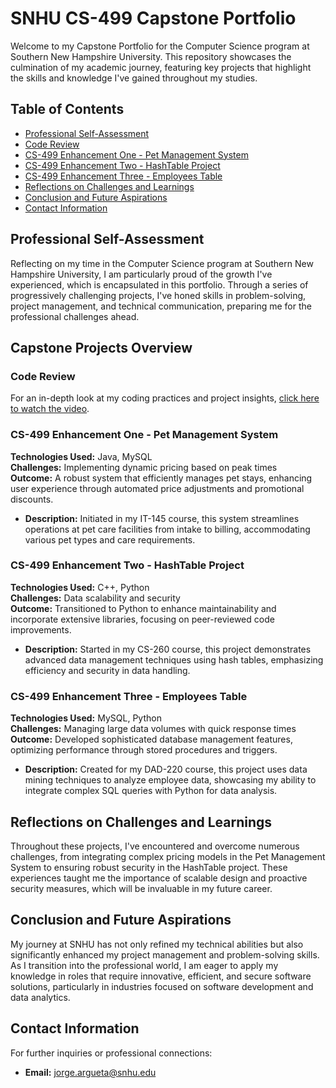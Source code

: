# SNHU CS-499 Capstone Portfolio

Welcome to my Capstone Portfolio for the Computer Science program at Southern New Hampshire University. This repository showcases the culmination of my academic journey, featuring key projects that highlight the skills and knowledge I've gained throughout my studies.

## Table of Contents
- [Professional Self-Assessment](#professional-self-assessment)
- [Code Review](#code-review)
- [CS-499 Enhancement One - Pet Management System](#cs-499-enhancement-one---pet-management-system)
- [CS-499 Enhancement Two - HashTable Project](#cs-499-enhancement-two---hashtable-project)
- [CS-499 Enhancement Three - Employees Table](#cs-499-enhancement-three---employees-table)
- [Reflections on Challenges and Learnings](#reflections-on-challenges-and-learnings)
- [Conclusion and Future Aspirations](#conclusion-and-future-aspirations)
- [Contact Information](#contact-information)

## Professional Self-Assessment
Reflecting on my time in the Computer Science program at Southern New Hampshire University, I am particularly proud of the growth I've experienced, which is encapsulated in this portfolio. Through a series of progressively challenging projects, I've honed skills in problem-solving, project management, and technical communication, preparing me for the professional challenges ahead.

## Capstone Projects Overview

### Code Review
For an in-depth look at my coding practices and project insights, [click here to watch the video](#).

### CS-499 Enhancement One - Pet Management System
**Technologies Used:** Java, MySQL  
**Challenges:** Implementing dynamic pricing based on peak times  
**Outcome:** A robust system that efficiently manages pet stays, enhancing user experience through automated price adjustments and promotional discounts.
- **Description:** Initiated in my IT-145 course, this system streamlines operations at pet care facilities from intake to billing, accommodating various pet types and care requirements.

### CS-499 Enhancement Two - HashTable Project
**Technologies Used:** C++, Python  
**Challenges:** Data scalability and security  
**Outcome:** Transitioned to Python to enhance maintainability and incorporate extensive libraries, focusing on peer-reviewed code improvements.
- **Description:** Started in my CS-260 course, this project demonstrates advanced data management techniques using hash tables, emphasizing efficiency and security in data handling.

### CS-499 Enhancement Three - Employees Table
**Technologies Used:** MySQL, Python  
**Challenges:** Managing large data volumes with quick response times  
**Outcome:** Developed sophisticated database management features, optimizing performance through stored procedures and triggers.
- **Description:** Created for my DAD-220 course, this project uses data mining techniques to analyze employee data, showcasing my ability to integrate complex SQL queries with Python for data analysis.

## Reflections on Challenges and Learnings
Throughout these projects, I've encountered and overcome numerous challenges, from integrating complex pricing models in the Pet Management System to ensuring robust security in the HashTable project. These experiences taught me the importance of scalable design and proactive security measures, which will be invaluable in my future career.

## Conclusion and Future Aspirations
My journey at SNHU has not only refined my technical abilities but also significantly enhanced my project management and problem-solving skills. As I transition into the professional world, I am eager to apply my knowledge in roles that require innovative, efficient, and secure software solutions, particularly in industries focused on software development and data analytics.

## Contact Information
For further inquiries or professional connections:
- **Email:** [jorge.argueta@snhu.edu](jorge.argueta@snhu.edu)


